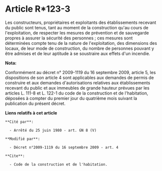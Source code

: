 # Article R*123-3

Les constructeurs, propriétaires et exploitants des établissements recevant du public sont tenus, tant au moment de la
construction qu'au cours de l'exploitation, de respecter les mesures de prévention et de sauvegarde propres à assurer la
sécurité des personnes ; ces mesures sont déterminées compte tenu de la nature de l'exploitation, des dimensions des locaux,
de leur mode de construction, du nombre de personnes pouvant y être admises et de leur aptitude à se soustraire aux effets
d'un incendie.

**Nota:**

Conformément au décret n° 2009-1119 du 16 septembre 2009, article 5, les dispositions de son article 4 sont applicables aux
demandes de permis de construire et aux demandes d'autorisations relatives aux établissements recevant du public et aux
immeubles de grande hauteur prévues par les articles L. 111-8 et L. 122-1 du code de la construction et de l'habitation,
déposées à compter du premier jour du quatrième mois suivant la publication du présent décret.

**Liens relatifs à cet article**

	**Cité par**:

	  - Arrêté du 25 juin 1980 - art. GN 8 (V)

	**Modifié par**:

	  - Décret n°2009-1119 du 16 septembre 2009 - art. 4

	**Cite**:

	  - Code de la construction et de l'habitation.
